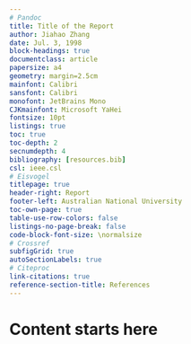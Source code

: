 ```yaml
---
# Pandoc
title: Title of the Report
author: Jiahao Zhang
date: Jul. 3, 1998
block-headings: true
documentclass: article
papersize: a4
geometry: margin=2.5cm
mainfont: Calibri
sansfont: Calibri
monofont: JetBrains Mono
CJKmainfont: Microsoft YaHei
fontsize: 10pt
listings: true
toc: true
toc-depth: 2
secnumdepth: 4
bibliography: [resources.bib]
csl: ieee.csl
# Eisvogel
titlepage: true
header-right: Report
footer-left: Australian National University
toc-own-page: true
table-use-row-colors: false
listings-no-page-break: false
code-block-font-size: \normalsize
# Crossref
subfigGrid: true
autoSectionLabels: true
# Citeproc
link-citations: true
reference-section-title: References
---
```


# Content starts here